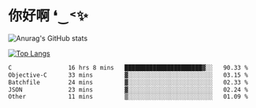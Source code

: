 # 你好啊 ❛‿˂✨

![Anurag's GitHub stats](https://github-readme-stats.vercel.app/api?username=ZombieFly&count_private=true&show_icons=true)

[![Top Langs](https://github-readme-stats.vercel.app/api/top-langs/?username=ZombieFly&layout=compact&count_private=true&hide=Ruby,makefile)](https://github.com/anuraghazra/github-readme-stats)

<!--START_SECTION:waka-->

```txt
C                16 hrs 8 mins   ██████████████████████▓░░   90.33 %
Objective-C      33 mins         ▓░░░░░░░░░░░░░░░░░░░░░░░░   03.15 %
Batchfile        24 mins         ▓░░░░░░░░░░░░░░░░░░░░░░░░   02.33 %
JSON             23 mins         ▓░░░░░░░░░░░░░░░░░░░░░░░░   02.24 %
Other            11 mins         ▒░░░░░░░░░░░░░░░░░░░░░░░░   01.09 %
```

<!--END_SECTION:waka-->
